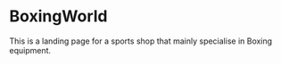 # BoxingWorld
This is a landing page for a sports shop that mainly specialise in Boxing equipment. 
